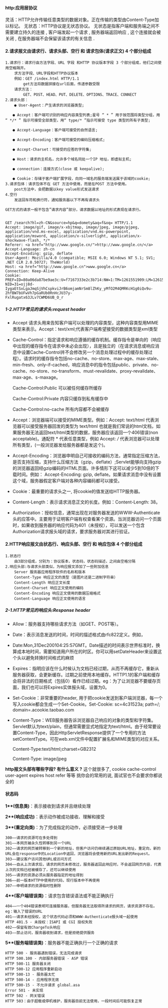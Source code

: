 #### http:应用层协议
灵活：HTTP允许传输任意类型的数据对象。正在传输的类型由Content-Type加以标记。
无状态：HTTP协议是无状态协议。
无状态是指客户端和服务端之间不需要建立持久的连接 , 客户端发起一个请求 , 服务器端返回响应 , 这个连接就会被关闭 , 在服务器端不会保留该请求的有关信息 .

#### 2.请求报文由请求行、请求头部、空行 和 请求包体(请求正文) 4 个部分组成
```
1.请求行：请求行由方法字段、URL 字段 和HTTP 协议版本字段 3 个部分组成，他们之间使用空格隔开。
    求方法字段、URL字段和HTTP协议版本
    例如：GET /index.html HTTP/1.1
        get方法将数据拼接在url后面，传递参数受限
    请求方法：
        GET、POST、HEAD、PUT、DELETE、OPTIONS、TRACE、CONNECT
2.请求头部：
    ● User-Agent：产生请求的浏览器类型;

　　● Accept：客户端可识别的响应内容类型列表;星号 “ * ” 用于按范围将类型分组，用 “ */* ” 指示可接受全部类型，用“ type/* ”指示可接受 type 类型的所有子类型;

　　● Accept-Language：客户端可接受的自然语言;

　　● Accept-Encoding：客户端可接受的编码压缩格式;

　　● Accept-Charset：可接受的应答的字符集;

　　● Host：请求的主机名，允许多个域名同处一个IP 地址，即虚拟主机;

　　● connection：连接方式(close 或 keepalive);

　　● Cookie：存储于客户端扩展字段，向同一域名的服务端发送属于该域的cookie;
3.请求包体：请求包体不在 GET 方法中使用，而是在POST 方法中使用。
    post方法中，会把数据以key value形式发送请求
4.空行
    发送回车符和换行符，通知服务器以下不再有请求头
```
```
GET方式的请求一般不包含”请求内容”部分，请求数据以地址的形式表现在请求行。


GET /search?hl=zh-CN&source=hp&q=domety&aq=f&oq= HTTP/1.1  
Accept: image/gif, image/x-xbitmap, image/jpeg, image/pjpeg, application/vnd.ms-excel, application/vnd.ms-powerpoint, 
application/msword, application/x-silverlight, application/x-shockwave-flash, */*  
Referer: <a href="http://www.google.cn/">http://www.google.cn/</a>  
Accept-Language: zh-cn  
Accept-Encoding: gzip, deflate  
User-Agent: Mozilla/4.0 (compatible; MSIE 6.0; Windows NT 5.1; SV1; .NET CLR 2.0.50727; TheWorld)  
Host: <a href="http://www.google.cn">www.google.cn</a>  
Connection: Keep-Alive  
Cookie: PREF=ID=80a06da87be9ae3c:U=f7167333e2c3b714:NW=1:TM=1261551909:LM=1261551917:S=ybYcq2wpfefs4V9g; 
NID=31=ojj8d-IygaEtSxLgaJmqSjVhCspkviJrB6omjamNrSm8lZhKy_yMfO2M4QMRKcH1g0iQv9u-2hfBW7bUFwVh7pGaRUb0RnHcJU37y-
FxlRugatx63JLv7CWMD6UB_O_r 
```

##### 1-2.HTTP常见的请求头:request header
- Accept 请求头用来告知客户端可以处理的内容类型，这种内容类型用MIME类型来表示。Accept：text/xml;代表客户端希望接受的数据类型是xml类型

- Cache-Control：指定请求和响应遵循的缓存机制。缓存指令是单向的（响应中出现的缓存指令在请求中未必会出现），且是独立的（在请求消息或响应消息中设置Cache-Control并不会修改另一个消息处理过程中的缓存处理过程）。请求时的缓存指令包括no-cache、no-store、max-age、max-stale、min-fresh、only-if-cached，响应消息中的指令包括public、private、no-cache、no-store、no-transform、must-revalidate、proxy-revalidate、max-age、s-maxage。

  Cache-Control:Public 可以被任何缓存所缓存

  Cache-Control:Private 内容只缓存到私有缓存中

  Cache-Control:no-cache 所有内容都不会被缓存

- Accept：浏览器端可以接受的MIME类型。例如：Accept: text/html 代表浏览器可以接受服务器回发的类型为 text/html 也就是我们常说的html文档，如果服务器无法返回text/html类型的数据，服务器应该返回一个406错误(non acceptable)。通配符 * 代表任意类型，例如 Accept: */* 代表浏览器可以处理所有类型，(一般浏览器发给服务器都是发这个)。

- Accept-Encoding：浏览器申明自己可接收的编码方法，通常指定压缩方法，是否支持压缩，支持什么压缩方法（gzip，deflate）;Servlet能够向支持gzip的浏览器返回经gzip编码的HTML页面。许多情形下这可以减少5到10倍的下载时间。例如： Accept-Encoding: gzip, deflate。如果请求消息中没有设置这个域，服务器假定客户端对各种内容编码都可以接受。

- Cookie：最重要的请求头之一, 将cookie的值发送给HTTP服务器。

- Content-Length：表示请求消息正文的长度。例如：Content-Length: 38。

- Authorization：授权信息，通常出现在对服务器发送的WWW-Authenticate头的应答中。主要用于证明客户端有权查看某个资源。当浏览器访问一个页面时，如果收到服务器的响应代码为401（未授权），可以发送一个包含Authorization请求报头域的请求，要求服务器对其进行验证。

#### 2.HTTP响应报文由状态行、响应头部、空行 和 响应包体 4 个部分组成
```
1.状态行
    由3部分组成，分别为：协议版本，状态码，状态码描述，之间由空格分隔
2.响应头部:与请求头部类似，为响应报文添加了一些附加信息
    Server 服务器应用程序软件的名称和版本
    Content-Type 响应正文的类型（是图片还是二进制字符串）
    Content-Length 响应正文长度
    Content-Charset 响应正文使用的编码
    Content-Encoding 响应正文使用的数据压缩格式
    Content-Language 响应正文使用的语言
```

##### 2-1.HTTP常见的响应头:Response header
- Allow：服务器支持哪些请求方法（如GET、POST等）。

- Date：表示消息发送的时间，时间的描述格式由rfc822定义。例如，

- Date:Mon,31Dec200104:25:57GMT。Date描述的时间表示世界标准时，换算成本地时间，需要知道用户所在的时区。你可以用setDateHeader来设置这个头以避免转换时间格式的麻烦

- Expires：指明应该在什么时候认为文档已经过期，从而不再缓存它，重新从服务器获取，会更新缓存。过期之前使用本地缓存。HTTP1.1的客户端和缓存会将非法的日期格式（包括0）看作已经过期。eg：为了让浏览器不要缓存页面，我们也可以将Expires实体报头域，设置为0。

- Set-Cookie：非常重要的header, 用于把cookie发送到客户端浏览器，每一个写入cookie都会生成一个Set-Cookie。Set-Cookie: sc=4c31523a; path=/; domain=.acookie.taobao.com

- Content-Type：WEB服务器告诉浏览器自己响应的对象的类型和字符集。Servlet默认为text/plain，但通常需要显式地指定为text/html。由于经常要设置Content-Type，因此HttpServletResponse提供了一个专用的方法setContentType。可在web.xml文件中配置扩展名和MIME类型的对应关系。

  Content-Type:text/html;charset=GB2312

  Content-Type: image/jpeg

**http报文头部有哪些字段? 有什么意义 ?**
这个就很多了, cookie cache-control user-agent expires host refer 等等 挑你会的常用的说, 面试官也不会要求你都说全的


#### 状态码
**1\**(信息类)**：表示接收到请求并且继续处理

**2\**(响应成功)**：表示动作被成功接收、理解和接受

**3\**(重定向类)**：为了完成指定的动作，必须接受进一步处理
```
300——请求的资源可在多处得到
301——本网页被永久性转移到另一个URL
302——请求的网页被转移到一个新的地址，但客户访问仍继续通过原始URL地址，重定向，新的URL会在response中的Location中返回，浏览器将会使用新的URL发出新的Request。
303——建议客户访问其他URL或访问方式
304——自从上次请求后，请求的网页未修改过，服务器返回此响应时，不会返回网页内容，代表上次的文档已经被缓存了，还可以继续使用
305——请求的资源必须从服务器指定的地址得到
306——前一版本HTTP中使用的代码，现行版本中不再使用
307——申明请求的资源临时性删除
```

**4\**(客户端错误类)**：请求包含错误语法或不能正确执行
```
404——一个404错误表明可连接服务器，但服务器无法取得所请求的网页，请求资源不存在。eg：输入了错误的URL
401——请求未经授权，这个状态代码必须和WWW-Authenticate报头域一起使用
HTTP 401.5 - 未授权：ISAPI 或 CGI 授权失败
402——保留有效ChargeTo头响应
403——禁止访问，服务器收到请求，但是拒绝提供服务
```

**5\**(服务端错误类)**：服务器不能正确执行一个正确的请求
```
HTTP 500 - 服务器遇到错误，无法完成请求
HTTP 500.100 - 内部服务器错误 - ASP 错误
HTTP 500-11 服务器关闭
HTTP 500-12 应用程序重新启动
HTTP 500-13 - 服务器太忙
HTTP 500-14 - 应用程序无效
HTTP 500-15 - 不允许请求 global.asa
Error 501 - 未实现
HTTP 502 - 网关错误
HTTP 503：由于超载或停机维护，服务器目前无法使用，一段时间后可能恢复正常
```